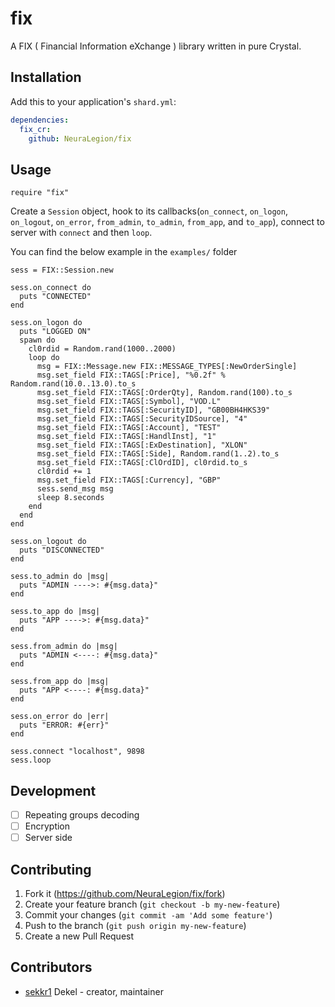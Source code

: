 # fix

A FIX ( Financial Information eXchange ) library written in pure Crystal.

## Installation

Add this to your application's `shard.yml`:

```yaml
dependencies:
  fix_cr:
    github: NeuraLegion/fix
```

## Usage

```crystal
require "fix"
```

Create a `Session` object, hook to its callbacks(`on_connect`, `on_logon`, `on_logout`, `on_error`, `from_admin`, `to_admin`, `from_app`, and `to_app`), connect to server with `connect` and then `loop`.

You can find the below example in the `examples/` folder

```crystal
sess = FIX::Session.new

sess.on_connect do
  puts "CONNECTED"
end

sess.on_logon do
  puts "LOGGED ON"
  spawn do
    cl0rdid = Random.rand(1000..2000)
    loop do
      msg = FIX::Message.new FIX::MESSAGE_TYPES[:NewOrderSingle]
      msg.set_field FIX::TAGS[:Price], "%0.2f" % Random.rand(10.0..13.0).to_s
      msg.set_field FIX::TAGS[:OrderQty], Random.rand(100).to_s
      msg.set_field FIX::TAGS[:Symbol], "VOD.L"
      msg.set_field FIX::TAGS[:SecurityID], "GB00BH4HKS39"
      msg.set_field FIX::TAGS[:SecurityIDSource], "4"
      msg.set_field FIX::TAGS[:Account], "TEST"
      msg.set_field FIX::TAGS[:HandlInst], "1"
      msg.set_field FIX::TAGS[:ExDestination], "XLON"
      msg.set_field FIX::TAGS[:Side], Random.rand(1..2).to_s
      msg.set_field FIX::TAGS[:ClOrdID], cl0rdid.to_s
      cl0rdid += 1
      msg.set_field FIX::TAGS[:Currency], "GBP"
      sess.send_msg msg
      sleep 8.seconds
    end
  end
end

sess.on_logout do
  puts "DISCONNECTED"
end

sess.to_admin do |msg|
  puts "ADMIN ---->: #{msg.data}"
end

sess.to_app do |msg|
  puts "APP ---->: #{msg.data}"
end

sess.from_admin do |msg|
  puts "ADMIN <----: #{msg.data}"
end

sess.from_app do |msg|
  puts "APP <----: #{msg.data}"
end

sess.on_error do |err|
  puts "ERROR: #{err}"
end

sess.connect "localhost", 9898
sess.loop
```

## Development

* [ ] Repeating groups decoding  
* [ ] Encryption  
* [ ] Server side  

## Contributing

1. Fork it (<https://github.com/NeuraLegion/fix/fork>)
2. Create your feature branch (`git checkout -b my-new-feature`)
3. Commit your changes (`git commit -am 'Add some feature'`)
4. Push to the branch (`git push origin my-new-feature`)
5. Create a new Pull Request

## Contributors

- [sekkr1](https://github.com/sekkr1) Dekel - creator, maintainer

